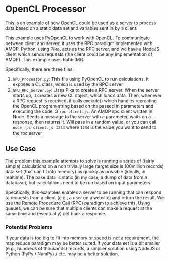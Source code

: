 # OpenCL Processor #
This is an example of how OpenCL could be used as a server to process data based on a static data set and variables sent in by a client.

This example uses PyOpenCL to work with OpenCL.  To communicate between client and server, it uses the RPC paradigm implemented with AMQP. Python, using Pika, acts as the RPC server, and we have a NodeJS client which sends requests (the client could be any implementation of AMQP). This example uses RabbitMQ.

Specifically, there are three files:
1. `GPU_Processor.py`: This file using PyOpenCL to run calculations. It exposes a CL class, which is used by the RPC server
2. `GPU_RPC_Server.py`: Uses Pika to create a RPC server. When the server starts up, it creates a new CL object, which loads data. Then, whenever a RPC request is received, it calls execute() which handles recreating the OpenCL program string based on the passed in parameters and executing the code.
3 `rpc-client.js`: An AMQP rpc client written in Node.  Sends a message to the server with a parameter, waits on a response, then returns it. Will pass in a random value, or you can call `node rpc-client.js 1234` where `1234` is the value you want to send to the rpc server

## Use Case ##
The problem this example attempts to solve is running a series of (fairly simple) calculations on a non trivially large (target size is 100million records) data set (that can fit into memory) as quickly as possible (ideally, in realtime).  The base data is static (in my case, a dump of data from a database), but calculations need to be run based on input parameters.  

Specifically, this examples enables a server to be running that can respond to requests from a client (e.g., a user on a website) and return the result. We use the Remote Procedure Call (RPC) paradigm to achieve this. Using queues, we can be sure that multiple clients can make a request at the same time and (eventually) get back a response.


### Potential Problems ###
If your data is too big to fit into memory or speed is not a requirement, the map reduce paradigm may be better suited.  If your data set is a bit smaller (e.g., hundreds of thousands) records, a simplier solution using NodeJS or Python (PyPy / NumPy) / etc. may be a better solution. 
